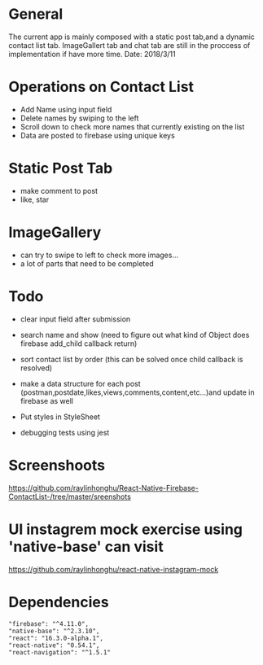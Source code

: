 # General
The current app is mainly composed with a static post tab,and a dynamic contact list tab.
ImageGallert tab and chat tab are still in the proccess of implementation if have more time.
Date: 2018/3/11

# Operations on Contact List
- Add Name using input field
- Delete names by swiping to the left
- Scroll down to check more names that currently existing on the list 
- Data are posted to firebase using unique keys 

# Static Post Tab
- make comment to post
- like, star

# ImageGallery
- can try to swipe to left to check more images...
- a lot of parts that need to be completed

# Todo
- clear input field after submission 
- search name and show (need to figure out what kind of Object does firebase add_child callback return)
- sort contact list by order (this can be solved once child callback is resolved)
- make a data structure for each post (postman,postdate,likes,views,comments,content,etc...)and update in firebase as well 

- Put styles in StyleSheet
- debugging tests using jest

# Screenshoots 
https://github.com/raylinhonghu/React-Native-Firebase-ContactList-/tree/master/sreenshots

# UI instagrem mock exercise using 'native-base' can visit
https://github.com/raylinhonghu/react-native-instagram-mock

# Dependencies 
    "firebase": "^4.11.0",
    "native-base": "^2.3.10",
    "react": "16.3.0-alpha.1",
    "react-native": "0.54.1",
    "react-navigation": "^1.5.1"
